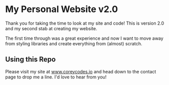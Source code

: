 # My Personal Website v2.0

Thank you for taking the time to look at my site and code! This is version 2.0 and my second stab at creating my website.

The first time through was a great experience and now I want to move away from styling libraries and create everything from (almost) scratch.

## Using this Repo

Please visit my site at www.coreycodes.io and head down to the contact page to drop me a line. I'd love to hear from you!